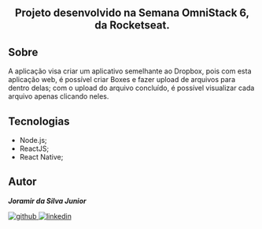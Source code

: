 ## <p align="center">Projeto desenvolvido na Semana OmniStack 6, da Rocketseat.</p>

## Sobre

A aplicação visa criar um aplicativo semelhante ao Dropbox, pois com esta aplicação web, é possível criar Boxes e fazer upload de arquivos para dentro delas; com o upload do arquivo concluído, é possível visualizar cada arquivo apenas clicando neles.

## Tecnologias

- Node.js;
- ReactJS;
- React Native;

## Autor

***Joramir da Silva Junior***

[![github](http://ap.imagensbrasil.org/images/2018/12/10/github-logo-1.png) ](http://www.github.com/JoramirJr)
[![linkedin](http://ap.imagensbrasil.org/images/2018/12/10/linkedin-1.png)](https://www.linkedin.com/in/joramir-da-silva-j%C3%BAnior-458358162/)

